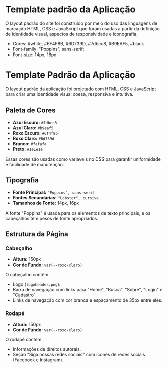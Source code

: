 # Template padrão da Aplicação

O layout padrão do site foi construído por meio do uso das linguagens de marcação HTML, CSS e JavaScript que foram usadas a partir da definição de identidade visual, aspectos de responsividade e iconografia.

- Cores: #white, #6F4F8B, #6D739D, #7dbcc8, #B9EAF5, #black
- Font-family: "Poppins", sans-serif;
- Font-size: 14px, 16px

# Template Padrão da Aplicação

O layout padrão da aplicação foi projetado com HTML, CSS e JavaScript para criar uma identidade visual coesa, responsiva e intuitiva.

## Paleta de Cores

*   **Azul Escuro:** `#7dbcc8`
*   **Azul Claro:** `#b9eaf5`
*   **Roxo Escuro:** `#6f4f8b`
*   **Roxo Claro:** `#6d739d`
*   **Branco:** `#fafafa`
*   **Preto:** `#1e1e1e`

Essas cores são usadas como variáveis no CSS para garantir uniformidade e facilidade de manutenção.

## Tipografia

*   **Fonte Principal:** `"Poppins", sans-serif`
*   **Fontes Secundárias:** `"Lobster", cursive`
*   **Tamanhos de Fonte:** 14px, 16px

A fonte "Poppins" é usada para os elementos de texto principais, e os cabeçalhos têm pesos de fonte apropriados.

## Estrutura da Página

### Cabeçalho

*   **Altura:** 150px
*   **Cor de Fundo:** `var(--roxo-claro)`

O cabeçalho contém:

*   Logo (`logoheader.png`).
*   Barra de navegação com links para "Home", "Busca", "Sobre", "Login" e "Cadastro".
*   Links de navegação com cor branca e espaçamento de 35px entre eles.

### Rodapé

*   **Altura:** 150px
*   **Cor de Fundo:** `var(--roxo-claro)`

O rodapé contém:

*   Informações de direitos autorais.
*   Seção "Siga nossas redes sociais" com ícones de redes sociais (Facebook e Instagram).


